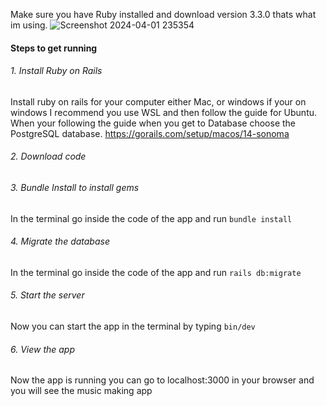 Make sure you have Ruby installed and download version 3.3.0 thats what im using. 
![Screenshot 2024-04-01 235354](https://github.com/indigotechtutorials/music-studio/assets/63070125/431a5f81-f671-47e5-9628-d1b151a7bb1c)

#### Steps to get running

###### 1. Install Ruby on Rails
Install ruby on rails for your computer either Mac, or windows if your on windows I recommend you use WSL and then follow the guide for Ubuntu.
When your following the guide when you get to Database choose the PostgreSQL database.
https://gorails.com/setup/macos/14-sonoma

###### 2. Download code

###### 3. Bundle Install to install gems
In the terminal go inside the code of the app and run
`bundle install`

###### 4. Migrate the database
In the terminal go inside the code of the app and run
`rails db:migrate`

###### 5. Start the server
Now you can start the app in the terminal by typing
`bin/dev`

###### 6. View the app
Now the app is running you can go to localhost:3000 in your browser and you will see the music making app
